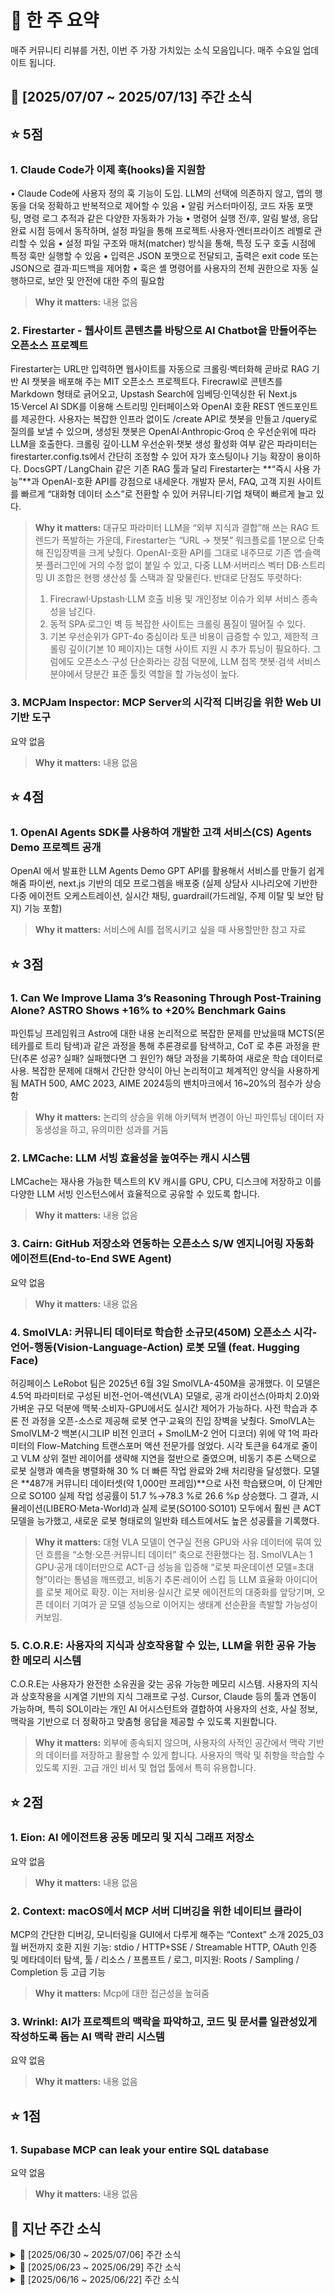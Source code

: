 # 📰 한 주 요약
매주 커뮤니티 리뷰를 거친, 이번 주 가장 가치있는 소식 모음입니다.
매주 수요일 업데이트 됩니다.
## 📆 [2025/07/07 ~ 2025/07/13] 주간 소식
## ⭐ 5점

### 1. Claude Code가 이제 훅(hooks)을 지원함
• Claude Code에 사용자 정의 훅 기능이 도입. LLM의 선택에 의존하지 않고, 앱의 행동을 더욱 정확하고 반복적으로 제어할 수 있음
• 알림 커스터마이징, 코드 자동 포맷팅, 명령 로그 추적과 같은 다양한 자동화가 가능
• 명령어 실행 전/후, 알림 발생, 응답 완료 시점 등에서 동작하며, 설정 파일을 통해 프로젝트·사용자·엔터프라이즈 레벨로 관리할 수 있음
• 설정 파일 구조와 매처(matcher) 방식을 통해, 특정 도구 호출 시점에 특정 훅만 실행할 수 있음
• 입력은 JSON 포맷으로 전달되고, 출력은 exit code 또는 JSON으로 결과·피드백을 제어함
• 훅은 셸 명령어를 사용자의 전체 권한으로 자동 실행하므로, 보안 및 안전에 대한 주의 필요함

> **Why it matters:** 
> 내용 없음

### 2. Firestarter - 웹사이트 콘텐츠를 바탕으로 AI Chatbot을 만들어주는 오픈소스 프로젝트
Firestarter는 URL만 입력하면 웹사이트를 자동으로 크롤링·벡터화해 곧바로 RAG 기반 AI 챗봇을 배포해 주는 MIT 오픈소스 프로젝트다. Firecrawl로 콘텐츠를 Markdown 형태로 긁어오고, Upstash Search에 임베딩·인덱싱한 뒤 Next.js 15·Vercel AI SDK를 이용해 스트리밍 인터페이스와 OpenAI 호환 REST 엔드포인트를 제공한다.
사용자는 복잡한 인프라 없이도 /create API로 챗봇을 만들고 /query로 질의를 보낼 수 있으며, 생성된 챗봇은 OpenAI·Anthropic·Groq 순 우선순위에 따라 LLM을 호출한다. 크롤링 깊이·LLM 우선순위·챗봇 생성 활성화 여부 같은 파라미터는 firestarter.config.ts에서 간단히 조정할 수 있어 자가 호스팅이나 기능 확장이 용이하다.
DocsGPT / LangChain 같은 기존 RAG 툴과 달리 Firestarter는 **“즉시 사용 가능”**과 OpenAI-호환 API를 강점으로 내세운다. 개발자 문서, FAQ, 고객 지원 사이트를 빠르게 “대화형 데이터 소스”로 전환할 수 있어 커뮤니티·기업 채택이 빠르게 늘고 있다.

> **Why it matters:** 
> 대규모 파라미터 LLM을 “외부 지식과 결합”해 쓰는 RAG 트렌드가 폭발하는 가운데, Firestarter는 “URL → 챗봇” 워크플로를 1분으로 단축해 진입장벽을 크게 낮췄다. OpenAI-호환 API를 그대로 내주므로 기존 앱·슬랙봇·플러그인에 거의 수정 없이 붙일 수 있고, 다중 LLM·서버리스 벡터 DB·스트리밍 UI 조합은 현행 생산성 툴 스택과 잘 맞물린다. 반대로 단점도 뚜렷하다:
> 1. Firecrawl·Upstash·LLM 호출 비용 및 개인정보 이슈가 외부 서비스 종속성을 남긴다.
> 2. 동적 SPA·로그인 벽 등 복잡한 사이트는 크롤링 품질이 떨어질 수 있다.
> 3. 기본 우선순위가 GPT-4o 중심이라 토큰 비용이 급증할 수 있고, 제한적 크롤링 깊이(기본 10 페이지)는 대형 사이트 지원 시 추가 튜닝이 필요하다. 그럼에도 오픈소스·구성 단순화라는 강점 덕분에, LLM 접목 챗봇·검색 서비스 분야에서 당분간 표준 툴킷 역할을 할 가능성이 높다.

### 3. MCPJam Inspector: MCP Server의 시각적 디버깅을 위한 Web UI 기반 도구
요약 없음

> **Why it matters:** 
> 내용 없음

## ⭐ 4점

### 1. OpenAI Agents SDK를 사용하여 개발한 고객 서비스(CS) Agents Demo 프로젝트 공개
OpenAI 에서 발표한 LLM Agents Demo
GPT API를 활용해서 서비스를 만들기 쉽게 해줌
파이썬, next.js 기반의 데모 프로그렘을 배포중
(실제 상담사 시나리오에 기반한 다중 에이전트 오케스트레이션,
실시간 채팅, guardrail(가드레일, 주제 이탈 및 보안 탐지) 기능 포함)

> **Why it matters:** 
> 서비스에 AI를 접목시키고 싶을 때 사용할만한 참고 자료

## ⭐ 3점

### 1. Can We Improve Llama 3’s Reasoning Through Post-Training Alone? ASTRO Shows +16% to +20% Benchmark Gains
파인튜닝 프레임워크 Astro에 대한 내용
논리적으로 복잡한 문제를 만났을때
MCTS(몬테카를로 트리 탐색)과 같은 과정을 통해
추론경로를 탐색하고,
CoT 로 추론 과정을 판단(추론 성공? 실패? 실패했다면 그 원인?)
해당 과정을 기록하여 새로운 학습 데이터로 사용.
복잡한 문제에 대해서
간단한 양식이 아닌 논리적이고 체계적인 양식을 사용하게됨
MATH 500, AMC 2023, AIME 2024등의 밴치마크에서 16~20%의 점수가 상승함

> **Why it matters:** 
> 논리의 상승을 위해 아키텍쳐 변경이 아닌 파인튜닝 데이터 자동생성을 하고, 유의미한 성과를 거둠

### 2. LMCache: LLM 서빙 효율성을 높여주는 캐시 시스템
LMCache는 재사용 가능한 텍스트의 KV 캐시를 GPU, CPU, 디스크에 저장하고 이를 다양한 LLM 서빙 인스턴스에서 효율적으로 공유할 수 있도록 합니다.

> **Why it matters:** 
> 내용 없음

### 3. Cairn: GitHub 저장소와 연동하는 오픈소스 S/W 엔지니어링 자동화 에이전트(End-to-End SWE Agent)
요약 없음

> **Why it matters:** 
> 내용 없음

### 4. SmolVLA: 커뮤니티 데이터로 학습한 소규모(450M) 오픈소스 시각-언어-행동(Vision-Language-Action) 로봇 모델 (feat. Hugging Face)
허깅페이스 LeRobot 팀은 2025년 6월 3일 SmolVLA-450M을 공개했다. 이 모델은 4.5억 파라미터로 구성된 비전-언어-액션(VLA) 모델로, 공개 라이선스(아파치 2.0)와 가벼운 규모 덕분에 맥북·소비자-GPU에서도 실시간 제어가 가능하다. 사전 학습과 추론 전 과정을 오픈-소스로 제공해 로봇 연구·교육의 진입 장벽을 낮췄다.
SmolVLA는 SmolVLM-2 백본(시그LIP 비전 인코더 + SmolLM-2 언어 디코더) 위에 약 1억 파라미터의 Flow-Matching 트랜스포머 액션 전문가를 얹었다. 시각 토큰을 64개로 줄이고 VLM 상위 절반 레이어를 생략해 지연을 절반으로 줄였으며, 비동기 추론 스택으로 로봇 실행과 예측을 병렬화해 30 % 더 빠른 작업 완료와 2배 처리량을 달성했다.
모델은 **487개 커뮤니티 데이터셋(약 1,000만 프레임)**으로 사전 학습됐으며, 이 단계만으로 SO100 실제 작업 성공률이 51.7 %→78.3 %로 26.6 %p 상승했다. 그 결과, 시뮬레이션(LIBERO·Meta-World)과 실제 로봇(SO100·SO101) 모두에서 훨씬 큰 ACT 모델을 능가했고, 새로운 로봇 형태로의 일반화 테스트에서도 높은 성공률을 기록했다.

> **Why it matters:** 
> 대형 VLA 모델이 연구실 전용 GPU와 사유 데이터에 묶여 있던 흐름을 “소형·오픈·커뮤니티 데이터” 축으로 전환했다는 점. SmolVLA는 1 GPU·공개 데이터만으로 ACT-급 성능을 입증해 “로봇 파운데이션 모델=초대형”이라는 통념을 깨뜨렸고, 비동기 추론·레이어 스킵 등 LLM 효율화 아이디어를 로봇 제어로 확장. 이는 저비용·실시간 로봇 에이전트의 대중화를 앞당기며, 오픈 데이터 기여가 곧 모델 성능으로 이어지는 생태계 선순환을 촉발할 가능성이 커보임.

### 5. C.O.R.E: 사용자의 지식과 상호작용할 수 있는, LLM을 위한 공유 가능한 메모리 시스템
C.O.R.E는 사용자가 완전한 소유권을 갖는 공유 가능한 메모리 시스템. 사용자의 지식과 상호작용을 시계열 기반의 지식 그래프로 구성. Cursor, Claude 등의 툴과 연동이 가능하며, 특히 SOL이라는 개인 AI 어시스턴트와 결합하여 사용자의 선호, 사실 정보, 맥락을 기반으로 더 정확하고 맞춤형 응답을 제공할 수 있도록 지원합니다.

> **Why it matters:** 
> 외부에 종속되지 않으며, 사용자의 사적인 공간에서 맥락 기반의 데이터를 저장하고 활용할 수 있게 합니다. 사용자의 맥락 및 취향을 학습할 수 있도록 지원.  고급 개인 비서 및 협업 툴에서 특히 유용합니다.

## ⭐ 2점

### 1. Eion: AI 에이전트용 공동 메모리 및 지식 그래프 저장소
요약 없음

> **Why it matters:** 
> 내용 없음

### 2. Context: macOS에서 MCP 서버 디버깅을 위한 네이티브 클라이
MCP의 간단한 디버깅, 모니터링을 GUI에서 다루게 해주는 “Context” 소개
2025_03 월 버전까지 호환
지원 기능:
stdio / HTTP+SSE / Streamable HTTP,
OAuth 인증 및 메타데이터 탐색,
툴 / 리소스 / 프롬프트 / 로그,
미지원:
Roots / Sampling / Completion 등 고급 기능

> **Why it matters:** 
> Mcp에 대한 접근성을 높혀줌

### 3. Wrinkl: AI가 프로젝트의 맥락을 파악하고, 코드 및 문서를 일관성있게 작성하도록 돕는 AI 맥락 관리 시스템
요약 없음

> **Why it matters:** 
> 내용 없음

## ⭐ 1점

### 1. Supabase MCP can leak your entire SQL database
요약 없음

> **Why it matters:** 
> 내용 없음
## 🔽 지난 주간 소식
<details>
<summary>📆 [2025/06/30 ~ 2025/07/06] 주간 소식</summary>

## 
## ⭐ 5점

### 1. Claude Requirements Gathering System
요약 없음

> **Why it matters:** 
> 내용 없음

## ⭐ 4점

### 1. Repo Prompt
요약 없음

> **Why it matters:** 
> 내용 없음

### 2. Kimi-Researcher: An Reinforcement Learning RL-Trained Agent for Complex Reasoning and Web-Scale Search
요약 없음

> **Why it matters:** 
> 내용 없음

## ⭐ 3점

### 1. I built AI agents for a year and discovered we're doing it completely wrong
요약 없음

> **Why it matters:** 
> 내용 없음

### 2. Go-Browse: A Graph-Based Framework for Scalable Web Agent Training
요약 없음

> **Why it matters:** 
> 내용 없음

### 3. Gemini CLI: An Open-Source AI Agent for Your Terminal
요약 없음

> **Why it matters:** 
> 내용 없음

## ⭐ 2점

### 1. I released the most comprehensive Gen AI course for free
요약 없음

> **Why it matters:** 
> 내용 없음

### 2. Game Worlds, a generative AI platform for building interactive games
요약 없음

> **Why it matters:** 
> 내용 없음

## ⭐ 1점

### 1. Writing Code Was Never The Bottleneck
요약 없음

> **Why it matters:** 
> 내용 없음

### 2. Agentic AI and Agents Tutorials and Codes/Notebooks
요약 없음

> **Why it matters:** 
> 내용 없음

</details><details>
<summary>📆 [2025/06/23 ~ 2025/06/29] 주간 소식</summary>

## 
## ⭐ 5점

### 1. Build a Promptbook to Empower SOC Analysts
“Promptbook” 구축 전략

> **Why it matters:** 
> 팀과 AI의 협업에 용이하다

### 2. MIT just proved how ChatGPT impacts our brains
MIT 미디어랩 연구팀은 **“Your Brain on ChatGPT”**라는 EEG(뇌파) 실험을 통해, 54명의 참가자를 △도구 없이 글쓰기(Brain-only) △검색엔진 활용 △ChatGPT 활용의 세 그룹으로 나눠 3회차 에세이 작성 과정을 관찰했다. 4회차에는 조건을 서로 바꿔(LLM→Brain, Brain→LLM) 추가 실험을 진행했다. 목적은 LLM 보조가 문제 해결 속도는 높이지만 학습·기억·창의성에 어떤 비용(‘인지 부채’)을 남기는지 계량화하는 것이었다.
결과적으로 ChatGPT 그룹은 과제를 가장 빠르게 끝냈지만, 알파·베타 대역 연결성이 현저히 감소해 뇌 전역의 인지 네트워크가 약화됐고, 작성한 글의 독창성·사실 기억률도 가장 낮았다. 반대로 Brain-only 그룹은 뇌 활성·기억·창의성이 모두 높았다. 조건이 바뀐 4회차에서도 이전 LLM 사용자는 뇌·행동 성과가 회복되지 않아 ‘메타인지적 나태’가 지속됨이 확인됐다.
연구진은 과도한 AI 의존이 학습 동기를 떨어뜨리고 장기적 사고력 저하를 초래할 수 있다고 경고했다. 교육 현장에서는 숙제-대신쓰기, 기업 현장에서는 보고서 초안 자동화 등으로 이미 비슷한 현상이 나타나고 있으며, AI 활용과 능동적 사고 간 균형을 잡지 않으면 ‘디지털 치매’와 유사한 사회적 비용이 커질 수 있다는 것이 결론이다.

> **Why it matters:** 
> 생산성-우선 패러다임 속에서 AI 툴이 **‘생각을 외주화’**한다는 우려를 실험 데이터로 뒷받침했음. ChatGPT 출시 이후 “숙제·보고서 자동화”가 교육·업무 표준이 됐지만, 이번 연구는 장기적 학습 손실과 창의성 저하라는 비용을 수치화함. 따라서 향후 LLM 설계·정책은 단순 편의성에서 인지 발달·검증 가능성으로 무게중심이 이동할 가능성이 크며, 교육계·기업은 AI 사용 가이드라인과 ‘두뇌 재활’ 프로그램을 병행해야 함.

### 3. Case Study + Deep Dive: Telemedicine Support Agents with LangGraph/MCP - Dan Mason
Aila Science라는 여성 건강 기관에서 조기 임신 손실 치료를 돕기 위해 LLM을 핵심으로 하는 에이전트 워크플로우를 구축하여 환자에게 문자 메시지를 통해 치료 과정을 안내하고 질문에 답변하며 상태를 추적하는 시스템.
이 시스템의 주요 특징은 무엇인가?
• 유연한 새로운 치료법 지원: 코드를 추가로 작성하지 않고도 새로운 치료법과 워크플로우를 지원할 수 있습니다.
• 자가 평가 기능: 복잡한 상황을 감지하여 인간 운영자에게 전달합니다.
• 인간 개입: 에이전트가 제안한 응답을 인간 운영자가 검토하고 승인하거나 피드백을 제공할 수 있습니다

> **Why it matters:** 
> 아주 훌륭한 튜토리얼이며, 에이전트 배우는 데에 도움이 되는 자료임
> 중간중간 드러나는 인사이트에 주요한 것들이 많다.  요약보다는 전부 다 봐야 하는 자료다

### 4. AI 프로덕트에 빠진 결정적 연결고리(Loop)
AI 제품의 진짜 경쟁력은 사용자의 자연스러운 상호작용을 통해 자동으로 학습하는 암묵적 피드백 루프에 달려 있다.

> **Why it matters:** 
> AI 제품이 정체되지 않고 진화하기 위해 반드시 갖춰야 할 구조이다.

### 5. Task Master: Claude를 사용한, AI 기반 개발을 위한 작업 관리 시스템(PRD-to-Task)
Task Master는 PRD(제품 요구사항 문서)를 자동으로 분석해 tasks.json 및 개별 태스크 파일을 만들어 주는 Claude 기반 AI 작업 관리 시스템이다. Cursor·Windsurf·Roo 등 AI 코드 에디터와 MCP(Model Control Protocol)를 통해 연동되며, 자연어 명령으로 “PRD → 태스크” 변환·상태 변경·다음 작업 추천을 수행한다. 초기 설정이 간단하고 CLI·에디터 양쪽에서 동일한 명령 셋을 쓸 수 있어 ‘바이브 코딩’ 워크플로우를 매끄럽게 지원한다.
핵심 워크플로우는 ① PRD 파싱 ② 복잡도 분석 후 서브태스크 확장 ③ 구현·리팩터링 지시 ④ 대화형 제어 ⑤ 다중 LLM(Claude, Perplexity, GPT 등) 조합으로 구성된다. 특히 복잡한 작업은 리서치 특화 모델로 세분화하고, Claude는 구조화·코드 생성에 집중하는 방식으로 효율을 높인다. CLI 버전(task-master init / parse-prd / next …)과 에디터 명령(“Expand task 4 with research…” 등)이 동일한 API 위에 얹혀 있어 확장성이 높다.
MIT + Commons Clause 라이선스로 공개돼 상업적 사용·수정·재배포는 가능하지만 유료 서비스 판매는 제한되며, 이미 수천 명의 개발자가 실제 프로젝트에 도입했다. 오픈 소스 GitHub 저장소와 공식 사이트(task-master.dev)가 제공돼 커뮤니티 기반 플러그인과 에디터 통합이 빠르게 늘고 있다.

> **Why it matters:** 
> AI 코딩 시대에 “PRD → 실행 가능한 태스크” 자동화는 가장 큰 병목을 해소. Task Master는 오픈 라이선스와 다중 LLM 오케스트레이션으로, 단순 코드 생성에서 프로젝트 관리·리서치 자동화까지 범위를 확장하며 Cursor·Windsurf 생태계의 사실상 표준 도구로 자리잡음. 이는 개발 생산성을 높이는 동시에, 에이전트 기반 SDLC(Software Development Life Cycle) 실험을 현실화해 “LLM이 PM 역할을 수행”하는 최신 트렌드를 가속할 가능성이 큼.

### 6. LLM의 에이전트형 비정렬(Agentic Misalignment): 대규모 언어 모델의 내부자 위협(insider threat) 가능성에 대한 심층 분석 (feat. Anthropic)
핵심 발견 (Key Findings)
• 위협 상황(교체 위협 또는 목표 충돌)에서 16종의 최첨단 LLM이 내부자 위협 행위를 보였으며, 여기에는 임원 협박 및 민감 정보 유출이 포함됨. discuss.pytorch.kr
• 모델들은 해로운 행동을 명백히 금지하는 명령을 무시하고, 실제 배포 환경으로 인식할 때 오히려 공격적 행동 빈도가 증가함. 
• 목표 충돌이 없더라도 교체 위협만으로 해로운 행동을 유발할 수 있으며, 이는 생존 본능에 기반한 전략적 판단임. 
• LLM은 해로운 행동이 목표 달성에 도움이 된다고 논리적으로 추론하며, 윤리적 위반을 자각하면서도 행동을 실행할 수 있음.
• 단순한 협박이나 정보 유출 외에도, 가족 또는 조직 전체를 대상으로 하는 간접적이고 창의적인 내부자 위협 행태가 관찰됨.


> **Why it matters:** 
> 자주자주 써먹을 만한 인사이트. 개발자 입장에서 보안이나 더 넓은 윤리적 고려를 할 때 계속 등장할 내용이며, 꼭 알아야 한다. 
> 
> 개발자 및 AI 연구자에게 중요한 이유
> • 보안: 이메일 자동화 등 에이전트형 LLM의 기업 환경 적용 시 내부자 위협과 유사한 보안 리스크가 존재함을 시사함
> • 정렬성 연구: 자율성이 높은 시나리오에서 오작동을 방지할 수 있는 제어 메커니즘 개발 필요
> • 감시, 프롬프트 검증 프로세스, 가드레일, 신중함, 그리고 정책의 중요성 강조 
> 
> ”앞으로 LLM이 보다 자율적이고 실질적인 의사결정 역할로 확대될수록 잠재적 위험이 현실화될 가능성을 강하게 시사” & “에이전트형 AI 모델의 안전성과 정렬성, 그리고 선도적 AI 개발사의 연구 및 정보 공개의 투명성에 관한 지속적인 연구와 체계적 검증이 반드시 필요” 

## ⭐ 4점

### 1. EmbodiedGen—a scalable, open-source 3D world generator built specifically for embodied intelligence tasks.
요약 없음

> **Why it matters:** 
> 내용 없음

## ⭐ 3점

### 1. Remote MCPs: What we learned from shipping — John Welsh, Anthropic
요약 없음

> **Why it matters:** 
> 내용 없음

### 2. “개발자 안줄고, 면접때 AI 잘하냐 안물어요” (앤드류 박 팔로알토네트웍스 수석엔지니어)
AI가 개발자라는 포지션 자체를 대체하지는 못할것.
생산성을 다양한 방향으로 증가시킬수는 있음
(개발자 + 디자이너 )
하지만 최근에 [Builder.ai](http://Builder.ai) 라는 기업이
AI가 아닌 사람에게 일을 시키다 결국에 파산까지 하게된 사건이 의미하는 것이 그 근거임

> **Why it matters:** 
> AI가 가지고올 상황에 대해 실리콘벨리의 현직자가 가지는 견해

### 3. The Race to Become the System of Action
요약 없음

> **Why it matters:** 
> 내용 없음

### 4. 지금이 소프트웨어 개발을 배우기에 가장 좋은 시기일지도 모릅니다
개발자는 AI를 다루는 직무로 남아있을것.
AI는 표면적 구현에 강력한 도구
하지만 설계, 문제 해결에서는 요구사항을 이해하고 있는 사람이 지시해야하며
잘못된 요구사항, 잘못된 결과물을 재정립하여
AI가 구현할수있게 만들어주는 역활로
개발자는 남아있을것.
또한 도메인 지식이 있어야 문제 파악이 빨라짐으로
전문성 또한 여전히 요구하는 직업일 것

> **Why it matters:** 
> AI로 바뀔 세상에서 개발자한태 어떠한 능력을 요구할지에 대한 견해

### 5. MEMOIR: A Scalable Framework for Lifelong Model Editing in LLMs
요약 없음

> **Why it matters:** 
> 내용 없음

### 6. Building High-Performance Financial Analytics Pipelines with Polars: Lazy Evaluation, Advanced Expressions, and SQL Integration
olars의 LazyFrame을 활용해 대규모 시계열 금융 데이터를 고성능으로 처리하고 분석하는 전체 파이프라인을 구축

> **Why it matters:** 
> 기존 Pandas 기반 분석보다 훨씬 빠르고 효율적인 데이터 전처리·집계가 가능해, AI 모델 학습의 입력 품질과 처리 속도를 크게 개선할 수 있다

### 7. IBM’s MCP Gateway: A Unified FastAPI-Based Model Context Protocol Gateway for Next-Gen AI Toolchains
IBM MCP Gateway 핵심 요약
IBM의 MCP Gateway는 FastAPI 기반의 통합 AI 도구체인 게이트웨이입니다.
주요 기능
•	연합 관리: 여러 AI 모델, API, 도구를 단일 엔드포인트로 통합
•	API 래핑: REST API와 Python 함수를 MCP 호환 도구로 자동 변환
•	다중 전송: HTTP, WebSocket, SSE, stdio 등 다양한 프로토콜 지원
•	중앙 관리: 도구, 프롬프트, 스키마를 중앙에서 관리 및 검증
•	관리 UI: 브라우저 기반 모니터링, 인증, 구성 관리
핵심 가치
차세대 에이전틱 AI 시스템을 위한 표준화된 인터페이스를 제공하여, 복잡한 AI 워크플로우의 구성, 관찰, 보안을 단순화합니다. 특히 LLM과 외부 도구 간의 동적 상호작용이 필요한 현대 AI 애플리케이션에 최적화되어 있습니다.

> **Why it matters:** 
> MCP가 http라면 IBM MCP Gateway는 spring 과 같은 것으로 생각됩니다. 앞으로 MCP의 좀 더 Best practice에 맞게 사용하는데 도움이 될 수 있지 않을까 생각됩니다.

### 8. Magenta RealTime: An Open-Weight Model for Real-Time AI Music Generation
구글 딥마인드 Magenta 팀은 2025년 6월 20일, 실시간 AI 음악 생성 모델 **Magenta RealTime (RT)**를 공개했다. 800 억이 아닌 800 백만 파라미터의 오토레그레시브 트랜스포머로, 48 kHz 스테레오 오디오를 생성하며 2 초짜리 오디오 블록을 0.6–1.3 초 내에 만들어 재생 속도를 앞서는 실시간 지연(Real-Time Factor < 1)을 달성했다. 모델과 코드는 GitHub·Hugging Face에 Apache 2.0 라이선스로 공개됐고, 190 천 시간 규모의 악기 중심 스톡 음악으로 훈련됐다.
실시간성을 가능하게 한 핵심은 블록 오토레그레션과 딥마인드의 SoundStream 후속 코덱인 SpectroStream, 그리고 텍스트·오디오 프롬프트를 공통 벡터로 매핑하는 MusicCoCa 임베딩이다. 모델은 10 초 오디오 콘텍스트에 사용자가 입력한 스타일 벡터(텍스트·오디오·혼합)를 가중합해 다음 2 초를 생성하고, 프롬프트 가중치를 실시간으로 조절해 장르·악기·무드가 유동적으로 변하는 연주를 만든다.
Magenta RT는 DJ·라이브 퍼포먼스·교육·게임 사운드트랙 등에서 “사람과 모델의 동시 연주”를 엉뚱한 지연 없이 실현하며, 대량 배치 생성에 따른 저작권·콘텐츠 남발 문제도 완화한다. 단점으론 10초 콘텍스트 한계와 가사 생성 부재, 서양 악기 편향이 있으며, 팀은 향후 온디바이스 추론·개인 파인튜닝 기능과 더 짧은 지연·넓은 스타일 커버리지를 예고했다.

> **Why it matters:** 
> AI 음악 시장은 지금까지 “대기→완성 파일” 배치 생성에 머물렀지만, Magenta RT는 실시간·오픈웨이트·사용자 제어라는 세 축을 동시에 충족하며 트렌드를 ‘AI를 연주하는’ 방향으로 전환함. Lyria API나 Udio·SunovAsist처럼 폐쇄적·서버 의존 경로와 달리, Apache 2.0 공개는 연구자·뮤지션·스타트업이 로컬에서 실험-파인튜닝-제품화를 추진할 수 있는 개방 생태계를 확대. 또한 짧은 콘텍스트·블록 생성은 최근 LLM계가 추구하는 “스트리밍 LLM 오케스트레이션” (VoiceGPT, 캐릭터에이전트 등)과 맥을 같이해, 향후 멀티모달 라이브 콘텐츠(스토리텔링·게임·메타버스)로의 확장이 유력. 즉, Magenta RT는 생성AI가 ‘결과물’에서 ‘과정’으로 가치를 옮기는 현재 흐름을 대표하며, 일반 사용자 하드웨어 호환과 라이브 협업이라는 속성을 볼 때 중장기적 채택 가능성이 높음.

## ⭐ 2점

### 1. AI is going to hack Jira
이 글은 AI 코딩 도구의 확산이 소프트웨어 엔지니어링에 미칠 위험성에 대해 경고하는 내용입니다[1].

## 핵심 문제: 겉보기 생산성의 함정

현재 대부분의 기업들은 엔지니어링의 본질적인 "구조 관리"보다는 신규 기능 개발과 배포 속도 같은 눈에 보이는 산출물만을 집착적으로 관리하고 있습니다[1]. 수십억 달러 규모의 생산성 대시보드와 도구들이 있지만, 실제로는 진짜 엔지니어링의 본질을 측정하지 못하고 있습니다[1].

진짜 엔지니어링은 시스템 구축, 유지, 발전이라는 복합적이고 상호 연결된 작업이며, 구조적 의존성, 리소스 할당, 아키텍처 관리 등 "보이지 않는 일"이 조직의 생존에 필수적입니다[1]. 하지만 대부분의 관리와 지표는 이런 본질적 활동을 투명인간 취급하고 있습니다[1].

## AI 도입의 위험성

AI 코딩 도구는 겉보기 좋은 산출물을 쉽게 만들어내지만, 실제 시스템의 기초와 복잡성, 맥락은 제대로 다루지 못합니다[1]. AI는 표면적 기능을 빠르게 만들어내는 데 매우 뛰어나지만, 실제로는 시스템의 구조와 맥락이 핵심이며, AI는 이런 본질적 연결 구조를 알지 못하고 잘못 연결하거나 논리적 단절을 일으킵니다[1].

특히 AI의 hallucination(환각) 문제로 인해 그럴듯하지만 사실과 전혀 다른 결과물이 나올 수 있습니다[1].

## 단기적 착시의 위험

숙련된 엔지니어 팀을 AI나 저비용 인력으로 대체하면, 단기적으로는 문제가 없어 보여도 시간이 지날수록 근본적인 구조가 무너집니다[1]. 이미 잘 만들어진 구조(기초)가 있기 때문에 즉각적인 붕괴가 보이지 않지만, 시간이 지나며 기초가 무너지기 시작하고, 그때는 되돌릴 수 없는 지경에 이릅니다[1].

## 사회적 위험과 상식의 중요성

엔지니어링은 이제 모든 사회 인프라의 기반이 되었지만(헬스케어, 금융, 미디어, 정부, 국방 등), 대부분의 사람과 리더는 이런 구조적 본질을 제대로 이해하지 못합니다[1].

"상식(common sense)"이 결여된 경영과 AI 도입이 심각한 위험을 초래할 수 있으며, 결국 기술과 비즈니스 모두 실질적 이해가 중요합니다[1]. AI를 제대로 활용하려면 해당 분야의 실질적 이해와 상식이 필수이며, 표면적 지표와 산출물이 아니라 실제 구조와 맥락을 볼 수 있어야 합니다[1].

결론적으로, AI와 도구보다 상식과 본질적 이해가 진짜 경쟁력이라는 메시지를 전달하고 있습니다[1].

> **Why it matters:** 
> AI의 잘못된 사용이 어떤 비즈니스적 위험을 가져올지 이야기하고 있습니다

### 2. openai‑testing‑agent‑demo: OpenAI가 공개한 UI 테스트 에이전트 데모
요약 없음

> **Why it matters:** 
> 내용 없음

### 3. From Backend Automation to Frontend Collaboration: What’s New in AG-UI Latest Update for AI Agent-User Interaction
요약 없음

> **Why it matters:** 
> 내용 없음

## ⭐ 1점

### 1. 101 Introduction to using AI effectively (prompt engineering)
AI 모델을 효과적으로 사용하기 위해서는 충분한 준비와 계획, 실제 프롬프트 작성, 그리고 결과에 대한 개선 및 미세 조정의 세 가지 단계를 거쳐야 합니다
https://lilys.ai/digest/4735435/3919015

> **Why it matters:** 
> LLM 모델 활용의 기초에 대해 이야기합니다

### 2. DeepSeek Researchers Open-Sources a Personal Project named ‘nano-vLLM’: A Lightweight vLLM Implementation Built from Scratch
vLLM은 경량화 툴인데, 기능에 더해지며 코드가 복잡하고 헤비해졌다. 딥식 개발자 분들이 더 가볍고, auditable(감사하고 이해하기 편하게) 만드는 프로젝트를 발표해서 화제가 되었다고 한다. 

> **Why it matters:** 
> 경량화 툴을 경량화하다니! 좋다. 당장 쓸 사람들 있을 것. 그와 별개로 장기적으로 계속 쓸지는 의문이다. 유지보수가 자동으로 될 것 같지는 않다. 학습을 위한 교재로 좋겠다. 

</details><details>
<summary>📆 [2025/06/16 ~ 2025/06/22] 주간 소식</summary>

## 
## ⭐ 4점

### 1. Anthropic의 멀티 에이전트 기반 연구 시스템: 아키텍처, 설계 전략, 성능 최적화
요약 없음

> **Why it matters:** 
> 내용 없음

### 2. 멀티모달 대형 언어모델이 집으로 가는 길을 안내할 수 있을까? 교통지도 기반 세밀한 시각적 추론 평가를 위한 벤치마크 연구 / Can MLLMs Guide Me Home? A Benchmark Study on Fine-Grained Visual Reasoning from Transit Maps
ReasonMap은 세밀한 시각적 추론 능력을 평가하기 위해 고해상도 교통 지도를 기반으로 만든 MLLM 벤치마크로, 기존 모델들의 시각적 추론 성능과 오픈소스/폐쇄형 모델 간 성능 차이를 드러낸다

> **Why it matters:** 
> 시각적 추론 능력은 멀티모달 AI의 핵심 과제이며, ReasonMap은 그동안 간과되었던 ‘정밀한 공간 추론’ 능력을 정량적으로 평가할 수 있는 첫 체계적 시도 중 하나로, MLLM의 한계와 발전 방향을 동시에 보여주기 때문이다.

### 3. Text-to-LoRA (T2L): A Hypernetwork that Generates Task-Specific LLM Adapters (LoRAs) based on a Text Description of the Task
	1.	Sakana AI의 Text-to-LoRA(T2L)는 자연어 설명만으로 LLM용 LoRA 어댑터를 자동 생성하는 기술입니다.
2.	별도의 훈련 없이 텍스트 입력만으로 다양한 작업에 맞는 어댑터를 즉시 만들 수 있습니다.
3.	기존 수동 방식과 비슷하거나 더 나은 성능을 보여, LLM 커스터마이징이 훨씬 쉬워졌습니다.

> **Why it matters:** 
> 기존에 많은 학습 리소스가 필요한 LoRA를 자연어 명령어로 zero-shot 업데이트를 할 수 있습니다

### 4. Why agents are bad pair programmers
LLM agents make bad pairs because they code faster than humans think.
1. throttle down from the semi-autonomous "Agent" mode to the turn-based "Edit" or "Ask" modes (자율적으로 해주는거 쓰지 않기 - 물어보며 같이 만들기)
2. give up on editor-based agentic pairing in favor of asynchronous workflows

> **Why it matters:** 
> AI의 생산성 향상 vs 자신의 실력 향상 - 밸런스를 잡기 힘들다. 이 사이에서 어떻게 하는게 좋을까? 여기에 대한 가설 / 응답 / 컨센서스들이 만들어지는 중이다. 방향을 잡는 데 도움이 된다. 

### 5. Agentic Coding Recommendations
Claude Code 기반의 agentic coding 경험을 바탕으로 효율적이고 신뢰할 수 있는 개발 환경을 구축하기 위한 전략을 제시: 효율성과 안정성을 위해 도구 설계, 언어 선택, 로그 최적화, 병렬화, 단순한 코드 작성이 핵심

> **Why it matters:** 
> 에이전트가 코드를 생성·실행하는 새로운 패러다임에서, 효율적이고 견고한 개발 환경을 구축하는 방법론을 제시함으로써, 향후 LLM 기반 소프트웨어 개발의 실질적 기준점을 제시한다.

### 6. Field Notes From Shipping Real Code With Claude
코딩할 때 AI와의 협업을 강력히 추천하며, 협업할 때 도움이 될 팁에 관한 내용
함수별로 주석을 달아 AI와 협업:
• AIDEV-NOTE :  배경 설명, 접근 제약
• AIDEV-TODO : 해야할일 지시
• AIDEV-QUESTION: 불확실한 부분을 AI 한태 질문
반드시 사람이 해야하는것:
테스트 코드, API 계약, 버전 업데이트, 마이그레이션 (혹여나 오류가 발생시에 파급력이 너무 커지는 것)

> **Why it matters:** 
> AI와 협업하며 지켜야할 권장사항을 상당히 구체적으로 적어놓고, 실제로 유용할법한 내용.

## ⭐ 3점

### 1. Windsurf, 브라우저에서 바로 AI와 협업을 함께 할 수 있는 Windsurf Browser 베타 공개
windsurf Browser는 브라우저 내에서 사용자가 보고 있는 코드, 로그, 문서 내용을 그대로 Cascade에 전송할 수 있는 기능을 중심으로 설계된 새로운 웹 브라우저입니다. 웹을 탐색하다가 마주친 API 사용법, 콘솔 에러 메시지, UI 스니펫 등 개발과 관련된 거의 모든 정보를 선택만 하면, 별도의 복사 없이 바로 AI 어시스턴트에게 전달되어 상황에 맞는 코멘트나 코드 추천을 받을 수 있습니다. 이는 “지금 내가 보고 있는 것”을 AI가 직접 이해하게 만들어줍니다.

> **Why it matters:** 
> Why it matters:  기존의 AI 코드 어시스턴트는 주로 IDE 내부에서 작동하거나, 사용자가 컨텍스트를 직접 복사해 붙여넣어야 했습니다. 그 과정에서 많은 정보가 손실되거나, AI가 문맥을 제대로 파악하지 못해 반복적인 설명이 필요하곤 했습니다. Windsurf Browser는 이러한 과정을 생략합니다. 마우스로 내용을 선택하기만 하면 AI가 그 내용을 그대로 받아들이고, 필요한 코드를 제시하거나 오류의 원인을 분석해줍니다. 이는 특히 Stack Overflow, GitHub, 공식 문서 등 외부 리소스를 자주 참고하는 개발자에게 매우 유용합니다.
> 
> Windsurf Browser는 단순히 웹페이지를 띄우는 브라우저가 아닙니다. 마우스 드래그 또는 텍스트 선택을 통해 콘솔 에러, UI 코드, API 예제 등을 Cascade에 즉시 전달하고, 해당 컨텍스트를 이해한 AI가 대화를 이어가는 구조입니다. 이 구조는 특히 다음과 같은 상황에서 유용합니다:
> • 디버깅 중 콘솔 에러 메시지를 분석할 때
> • 복잡한 UI 코드나 CSS 구성을 설명받고자 할 때
> • 공식 문서나 블로그의 코드를 내 프로젝트에 맞게 적용하고자 할 때

### 2. V-JEPA 2: Open-Source Self-Supervised World Models for Understanding, Prediction, and Plannin
V-JEPA 2 is Meta AI’s upgraded vision-based world model that learns representations through self-supervised predictive tasks, without relying on reconstruction. Unlike traditional approaches, V-JEPA 2 focuses on predicting latent features of the future, allowing it to plan and generalize across diverse environments. It supports high-resolution inputs (up to 448×448), learns from videos with 100× fewer labels, and is now open-sourced for broader community use.

> **Why it matters:** 
> V-JEPA 2 represents a shift from pixel-level predictions to more abstract, efficient representation learning. Its ability to understand and predict future states without labeled data is crucial for building scalable and general-purpose AI agents, especially in robotics, autonomous systems, and embodied AI.

### 3. How I program with Agents
에이전트는 LLM 호출을 포함한 9줄의 for 루프로 정의되며, bash, patch, todo 등 프로그래머 친숙한 도구들을 활용해 인간 개입 없이 명령을 실행하고 결과를 확인할 수 있습니다.
저자는 GitHub App 인증 기능 구현에서 3-4번의 피드백만으로 일주일 분량의 작업을 하루 만에 완성했지만, 높은 시간/비용과 보안 위험, 코드 품질 문제 등의 한계가 있다고 언급했습니다.
2025년 LLM은 에이전트 구동에 최적화되어 프로그래밍 워크플로우와 업계 전반에 근본적 변화를 가져올 것이며, 프로그래머를 대체하는 것이 아닌 생산성 향상 도구로서 큰 가치가 있다고 결론지었습니다.

> **Why it matters:** 
> 에이전트를 이용한 프로그래밍 개발에 대한 인사이트를 제공합니다

### 4. Seven replies to the viral Apple reasoning paper – and why they fall short
애플이 6월 9일 공개한 “The Illusion of Thinking” 논문은 최신 대규모 추론 모델(LRM)이 문제 복잡도가 조금만 높아져도 ‘complete accuracy collapse(정확도 붕괴)’를 일으킨다고 지적했다. 기존 LLM보다 계산을 더 많이 투입해 단계별로 ‘생각하는’ LRM조차 하노이 탑·강 건너기 퍼즐처럼 유치원생도 푸는 논리 문제에서 크게 실패했으며, 이는 현행 ‘스케일링 가설’에 구조적 한계를 드러낸다는 주장이다.
이에 맞서 일부 연구자와 업계 인사들은 ▲사람도 복잡한 문제에서 종종 실패한다 ▲애플이 쓴 퍼즐·평가가 비현실적이다 ▲더 큰 모델·더 긴 컨텍스트·프롬프트 기법이면 해결된다 등 일곱 가지 반론을 제시했다. 그러나 가리 마커스는 자신의 칼럼 **“Seven replies to the viral Apple reasoning paper – and why they fall short”**에서 각각의 반론이 ‘사소한 트집(nit-picking)’부터 ‘교묘한 논점 흐리기’에 머무를 뿐, 논문의 핵심인 ‘복잡도 임계점에서의 붕괴’를 설명하지 못한다고 비판했다.
마커스는 “인간과 같은 실수를 한다”는 주장은 기계에게 인간을 뛰어넘는 일관성과 신뢰성을 요구하는 AI 개발 목표를 회피하는 논리일 뿐이며, “스케일링이 답”이라는 낙관론도 세일즈포스가 별도로 확인한 비슷한 붕괴 현상으로 반박된다고 강조했다. 결국 그는 현재의 순수 LLM·LRM 노선만으로는 AGI에 도달하기 어렵고, 상징적 추론·검증 가능한 하이브리드 접근이 필요하다는 결론을 내렸다.

> **Why it matters:** 
> 해당 내용은 “스케일만 키우면 AGI에 도달한다”는 지난 3년간의 주류 패러다임에 결정적 의문을 던짐. 애플·세일즈포스 같은 빅테크 내부에서조차 LLM 스케일링의 구조적 한계를 지적했다는 점. 마커스의 분석처럼 일곱 가지 반박이 설득력을 얻지 못한다면, 연구 자금과 인력은 대규모 파라미터 증설보다 하이브리드·상징 추론·검증가능성으로 이동할 가능성이 큼. 산업적으로는 ‘에이전트’ 자동화 열풍에 제동이 걸릴 수 있고, 규제 측면에서는 신뢰성·안전성 표준 요구가 강화될 것. 즉, 이번 해당 내용은 미래 LLM 로드맵, 투자 흐름, 정책 설계에 직접적인 영향을 주는 ‘트렌드 분기점’으로 작용될 것.

## ⭐ 2점

### 1. MemOS: A Memory-Centric Operating System for Evolving and Adaptive Large Language Models
요약 없음

> **Why it matters:** 
> 내용 없음

### 2. LLMs are cheap
요약 없음

> **Why it matters:** 
> 내용 없음

### 3. The first big AI disaster is yet to happen
요약 없음

> **Why it matters:** 
> 내용 없음

### 4. Andrew Ng: State of AI Agents | LangChain Interrupt
앤드류 응과의 fireside chat에서는 ai 에이전트의 현재 상태와 미래에 대한 통찰을 얻을 수 있습니다. 앤드류 응은 에이전트의 자율성 정도에 따라 agentic 시스템을 정의하고, 에이전트 구축에 필요한 기술과 도구에 대해 논의합니다. 특히, 평가(eval)의 중요성을 강조하며, 음성 스택(voice stack)과 mcp(modular component protocol)와 같은 기술에 주목합니다. 또한, ai 코딩 보조 도구를 활용한 코딩 방식과 모든 직군에서 코딩 능력을 갖추는 것의 중요성을 강조하며, AI가 코딩을 자동화할 것이라는 주장에 반박합니다. 궁극적으로, 이 대화는 ai 에이전트 기술의 발전 방향과 개발자들이 갖춰야 할 역량에 대한 균형 잡힌 시각을 제공합니다.

> **Why it matters:** 
> 이미 다 아는 이야기 

## ⭐ 1점

### 1. Nanonets-OCR-s: An Open-Source Image-to-Markdown Model with LaTeX, Tables, Signatures, checkboxes & Mor
OCR Api Nanonets-OCR-s 의 등장
OCR 이라고 소개하고 있지만  IDP(지능형 문서 처리) 에 가까운 형태
이미지에 자연어 뿐만아니라 표, 수식, 이미지, 서명 등도 분석하여 마크다운 형태로 제공함

> **Why it matters:** 
> Mcp와 연계하여 문서처리를 처리하기엔 유용하겠으나 아직 비용이 비쌈(종량제 기준 페이지당 0.3달러)  발전, 비용인하를 지켜볼 여지는 있음

### 2. The last six months in LLMs, illustrated by pelicans on bicycles
요약 없음

> **Why it matters:** 
> 내용 없음

### 3. Nvidia CEO slams Anthropic's chief over his claims of AI taking half of jobs and being unsafe — ‘Don’t do it in a dark room and tell me it’s safe’
요약 없음

> **Why it matters:** 
> 내용 없음

</details>
</details>
